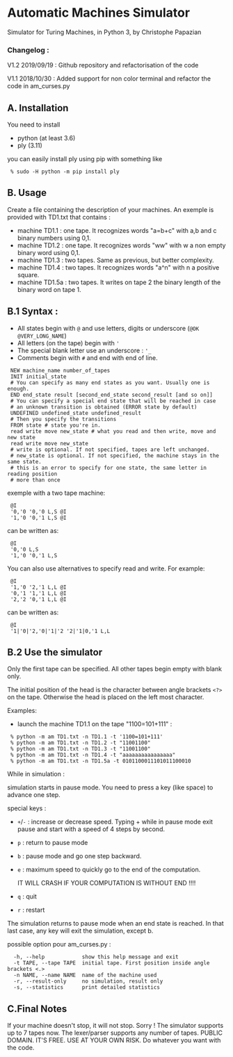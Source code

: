 # Automatic Machines Simulator

Simulator for Turing Machines, in Python 3, by Christophe Papazian

### Changelog :
V1.2 2019/09/19 : Github repository and refactorisation of the code

V1.1 2018/10/30 : Added support for non color terminal and
                  refactor the code in am_curses.py

## A. Installation
You need to install
 - python (at least 3.6)
 - ply (3.11)

 you can easily install ply using pip with something like
```
 % sudo -H python -m pip install ply
```
## B. Usage

 Create a file containing the description of your machines.
 An exemple is provided with TD1.txt that contains :
  - machine TD1.1 : one tape. It recognizes words "a=b+c"
    with a,b and c binary numbers using 0,1.
  - machine TD1.2 : one tape. It recognizes words "ww"
    with w a non empty binary word using 0,1.
  - machine TD1.3 : two tapes. Same as previous, but better complexity.
  - machine TD1.4 : two tapes. It recognizes words "a^n" with
    n a positive square.
  - machine TD1.5a : two tapes. It writes on tape 2 the binary length of
    the binary word on tape 1.

## B.1 Syntax :
 - All states begin with `@` and use letters, digits or underscore (`@OK` `@VERY_LONG_NAME`)
 - All letters (on the tape) begin with `'`
 - The special blank letter use an underscore : `'_`
 - Comments begin with `#` and end with end of line.

```
 NEW machine_name number_of_tapes
 INIT initial_state
 # You can specify as many end states as you want. Usually one is enough.
 END end_state result [second_end_state second_result [and so on]]
 # You can specify a special end state that will be reached in case
 # an unknown transition is obtained (ERROR state by default)
 UNDEFINED undefined_state undefined_result
 # Then you specify the transitions
 FROM state # state you're in.
 read write move new_state # what you read and then write, move and new state
 read write move new_state
 # write is optional. If not specified, tapes are left unchanged.
 # new_state is optional. If not specified, the machine stays in the same state.
 # this is an error to specify for one state, the same letter in reading position
 # more than once
```

 exemple with a two tape machine:
```
 @I
 '0,'0 '0,'0 L,S @I
 '1,'0 '0,'1 L,S @I
```
 can be written as:
```
 @I
 '0,'0 L,S
 '1,'0 '0,'1 L,S
```
 You can also use alternatives to specify read and write.  For example:
```
 @I
 '1,'0 '2,'1 L,L @I
 '0,'1 '1,'1 L,L @I
 '2,'2 '0,'1 L,L @I
```
 can be written as:
```
 @I
 '1|'0|'2,'0|'1|'2 '2|'1|0,'1 L,L
```

## B.2 Use the simulator
 Only the first tape can be specified. All other tapes begin empty with blank only.

 The initial position of the head is the character between angle brackets  `<?>` on the tape. 
 Otherwise the head is placed on the left most character.

 Examples:
 - launch the machine TD1.1 on the tape "1100=101+111" :
```
 % python -m am TD1.txt -n TD1.1 -t '1100=101+111'
 % python -m am TD1.txt -n TD1.2 -t "11001100"
 % python -m am TD1.txt -n TD1.3 -t "11001100"
 % python -m am TD1.txt -n TD1.4 -t "aaaaaaaaaaaaaaaa"
 % python -m am TD1.txt -n TD1.5a -t 0101100011101011100010
```

 While in simulation :

 simulation starts in pause mode. You need to press a key (like space) to advance one step.

 special keys :
 - `+`/`-` : increase or decrease speed. Typing + while in pause mode exit pause and start
     with a speed of 4 steps by second.
 - `p` : return to pause mode
 - `b` : pause mode and go one step backward.
 - `e` : maximum speed to quickly go to the end of the computation.

      IT WILL CRASH IF YOUR COMPUTATION IS WITHOUT END !!!!
 - `q` : quit
 - `r` : restart

 The simulation returns to pause mode when an end state is reached.
 In that last case, any key will exit the simulation, except b.

 possible option pour am_curses.py :
```
  -h, --help            show this help message and exit
  -t TAPE, --tape TAPE  initial tape. First position inside angle brackets <.>
  -n NAME, --name NAME  name of the machine used
  -r, --result-only     no simulation, result only
  -s, --statistics      print detailed statistics
```

 ## C.Final Notes
  If your machine doesn't stop, it will not stop. Sorry !
  The simulator supports up to 7 tapes now. The lexer/parser supports any number of tapes.
  PUBLIC DOMAIN. IT'S FREE.
  USE AT YOUR OWN RISK.
  Do whatever you want with the code.
